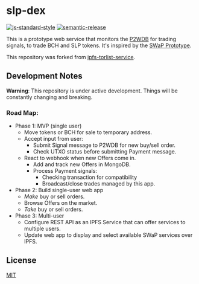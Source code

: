 # slp-dex

[![js-standard-style](https://img.shields.io/badge/code%20style-standard-brightgreen.svg)](http://standardjs.com) [![semantic-release](https://img.shields.io/badge/%20%20%F0%9F%93%A6%F0%9F%9A%80-semantic--release-e10079.svg)](https://github.com/semantic-release/semantic-release)

This is a prototype web service that monitors the [P2WDB](https://github.com/Permissionless-Software-Foundation/ipfs-p2wdb-service) for trading signals, to trade BCH and SLP tokens. It's inspired by the [SWaP Prototype](https://github.com/vinarmani/swap-protocol/blob/master/swap-protocol-spec.md).

This repository was forked from [ipfs-torlist-service](https://github.com/Permissionless-Software-Foundation/ipfs-torlist-service).

## Development Notes

**Warning**: This repository is under active development. Things will be constantly changing and breaking.

### Road Map:

- Phase 1: MVP (single user)
  - Move tokens or BCH for sale to temporary address.
  - Accept input from user:
    - Submit Signal message to P2WDB for new buy/sell order.
    - Check UTXO status before submitting Payment message.
  - React to webhook when new Offers come in.
    - Add and track new Offers in MongoDB.
    - Process Payment signals:
      - Checking transaction for compatibility
      - Broadcast/close trades managed by this app.
- Phase 2: Build single-user web app
  - _Make_ buy or sell orders.
  - Browse Offers on the market.
  - _Take_ buy or sell orders.
- Phase 3: Multi-user
  - Configure REST API as an IPFS Service that can offer services to multiple users.
  - Update web app to display and select available SWaP services over IPFS.

## License

[MIT](./LICENSE.md)
